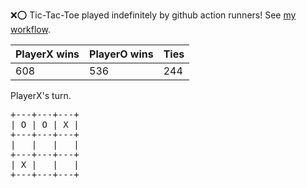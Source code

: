 :x::o: Tic-Tac-Toe played indefinitely by github action runners! See [my workflow](.github/workflows/play.yaml).

|PlayerX wins|PlayerO wins|Ties|
|-|-|-|
|608|536|244|

PlayerX's turn.

<pre>
+---+---+---+
| O | O | X |
+---+---+---+
|   |   |   |
+---+---+---+
| X |   |   |
+---+---+---+
</pre>